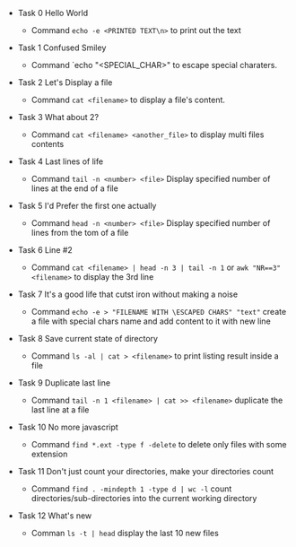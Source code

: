 - Task 0 Hello World
	
	- Command `echo -e <PRINTED TEXT\n>` to print out the text 

- Task 1 Confused Smiley

	- Command `echo "\<SPECIAL_CHAR>" to escape special charaters.

- Task 2 Let's Display a file

	- Command `cat <filename>` to display a file's content.

- Task 3 What about 2?

	- Command `cat <filename> <another_file>` to display multi files contents

- Task 4 Last lines of life

	- Command `tail -n <number> <file>` Display specified number of lines at the end of a file

- Task 5 I'd Prefer the first one actually

	- Command `head -n <number> <file>` Display specified number of lines from the tom of a file

- Task 6 Line #2

	- Command `cat <filename> | head -n 3 | tail -n 1` or `awk "NR==3" <filename>` to display the 3rd line

- Task 7 It's a good life that cutst iron without making a noise

	- Command `echo -e > "FILENAME WITH \ESCAPED CHARS" "text"` create a file with special chars name and add content to it with new line

- Task 8 Save current state of directory

	- Command `ls -al | cat > <filename>` to print listing result inside a file

- Task 9 Duplicate last line 

	- Command `tail -n 1 <filename> | cat >> <filename>` duplicate the last line at a file

- Task 10 No more javascript

	- Command `find *.ext -type f -delete` to delete only files with some extension

- Task 11 Don't just count your directories, make your directories count 

	- Command `find . -mindepth 1 -type d | wc -l` count directories/sub-directories into the current working directory

- Task 12 What's new

	- Comman `ls -t | head` display the last 10 new files
